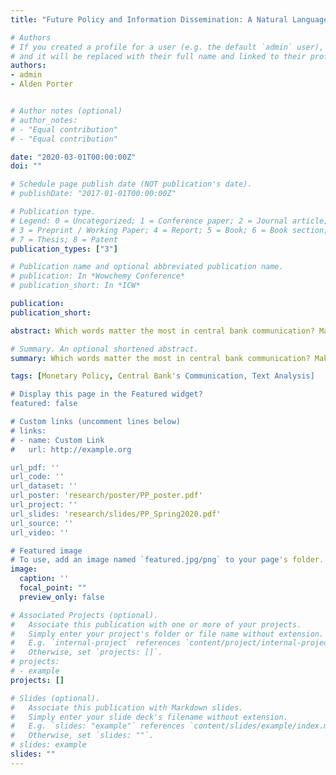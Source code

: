 ```yaml
---
title: "Future Policy and Information Dissemination: A Natural Language Processing Approach"

# Authors
# If you created a profile for a user (e.g. the default `admin` user), write the username (folder name) here 
# and it will be replaced with their full name and linked to their profile.
authors:
- admin
- Alden Porter


# Author notes (optional)
# author_notes:
# - "Equal contribution"
# - "Equal contribution"

date: "2020-03-01T00:00:00Z"
doi: ""

# Schedule page publish date (NOT publication's date).
# publishDate: "2017-01-01T00:00:00Z"

# Publication type.
# Legend: 0 = Uncategorized; 1 = Conference paper; 2 = Journal article;
# 3 = Preprint / Working Paper; 4 = Report; 5 = Book; 6 = Book section;
# 7 = Thesis; 8 = Patent
publication_types: ["3"]

# Publication name and optional abbreviated publication name.
# publication: In *Wowchemy Conference*
# publication_short: In *ICW*

publication:
publication_short:

abstract: Which words matter the most in central bank communication? Making use of a rather unique European monetary policy decision setting, we build the first monetary policy dictionary. We train the dictionary on a new intra-day level return data, which allows us to precisely identify which phrases do the market mainly reacts to. As an application, we attempt to distinguish whether financial markets react to learning about current economic conditions or future bank actions.

# Summary. An optional shortened abstract.
summary: Which words matter the most in central bank communication? Making use of a rather unique European monetary policy decision setting, we build the first monetary policy dictionary. We train the dictionary on a new intra-day level return data, which allows us to precisely identify which phrases do the market mainly reacts to.

tags: [Monetary Policy, Central Bank's Communication, Text Analysis]

# Display this page in the Featured widget?
featured: false

# Custom links (uncomment lines below)
# links:
# - name: Custom Link
#   url: http://example.org

url_pdf: ''
url_code: ''
url_dataset: ''
url_poster: 'research/poster/PP_poster.pdf'
url_project: ''
url_slides: 'research/slides/PP_Spring2020.pdf'
url_source: ''
url_video: ''

# Featured image
# To use, add an image named `featured.jpg/png` to your page's folder. 
image:
  caption: ''
  focal_point: ""
  preview_only: false

# Associated Projects (optional).
#   Associate this publication with one or more of your projects.
#   Simply enter your project's folder or file name without extension.
#   E.g. `internal-project` references `content/project/internal-project/index.md`.
#   Otherwise, set `projects: []`.
# projects:
# - example
projects: []

# Slides (optional).
#   Associate this publication with Markdown slides.
#   Simply enter your slide deck's filename without extension.
#   E.g. `slides: "example"` references `content/slides/example/index.md`.
#   Otherwise, set `slides: ""`.
# slides: example
slides: ""
---
```


<!-- {{% callout note %}}
Click the *Cite* button above to demo the feature to enable visitors to import publication metadata into their reference management software.
{{% /callout %}}

{{% callout note %}}
Create your slides in Markdown - click the *Slides* button to check out the example.
{{% /callout %}}

Supplementary notes can be added here, including [code, math, and images](https://wowchemy.com/docs/writing-markdown-latex/). -->
